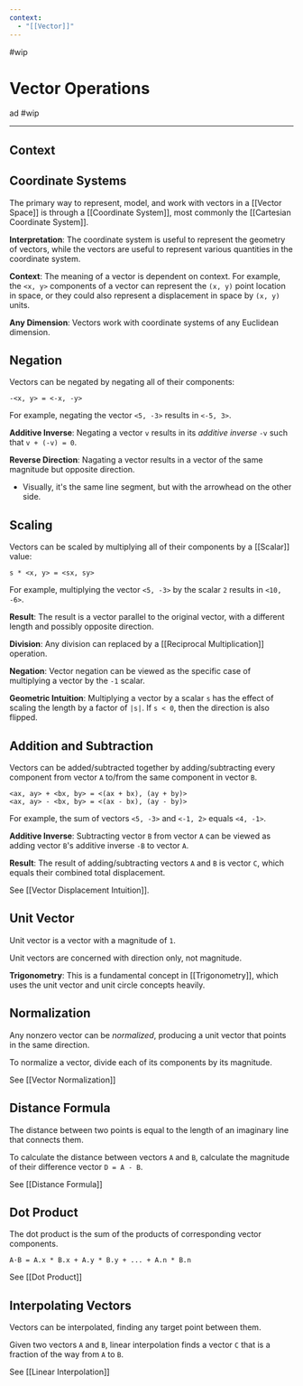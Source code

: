 ```yaml
---
context:
  - "[[Vector]]"
---
```


#wip

# Vector Operations

ad #wip

---

## Context

## Coordinate Systems

The primary way to represent, model, and work with vectors in a [[Vector Space]] is through a [[Coordinate System]], most commonly the [[Cartesian Coordinate System]].

**Interpretation**: The coordinate system is useful to represent the geometry of vectors, while the vectors are useful to represent various quantities in the coordinate system.

**Context**: The meaning of a vector is dependent on context. For example, the `<x, y>` components of a vector can represent the `(x, y)` point location in space, or they could also represent a displacement in space by `(x, y)` units.

**Any Dimension**: Vectors work with coordinate systems of any Euclidean dimension.


## Negation

Vectors can be negated by negating all of their components:

`-<x, y> = <-x, -y>`

For example, negating the vector `<5, -3>` results in `<-5, 3>`.

**Additive Inverse**: Negating a vector `v` results in its _additive inverse_ `-v` such that `v + (-v) = 0`.

**Reverse Direction**: Nagating a vector results in a vector of the same magnitude but opposite direction.

- Visually, it's the same line segment, but with the arrowhead on the other side.

## Scaling

Vectors can be scaled by multiplying all of their components by a [[Scalar]] value:

`s * <x, y> = <sx, sy>`

For example, multiplying the vector `<5, -3>` by the scalar `2` results in `<10, -6>`.

**Result**: The result is a vector parallel to the original vector, with a different length and possibly opposite direction.

**Division**: Any division can replaced by a [[Reciprocal Multiplication]] operation.

**Negation**: Vector negation can be viewed as the specific case of multiplying a vector by the `-1` scalar.

**Geometric Intuition**: Multiplying a vector by a scalar `s` has the effect of scaling the length by a factor of `|s|`. If `s < 0`, then the direction is also flipped.

## Addition and Subtraction

Vectors can be added/subtracted together by adding/subtracting every component from vector `A` to/from the same component in vector `B`.

```
<ax, ay> + <bx, by> = <(ax + bx), (ay + by)>
<ax, ay> - <bx, by> = <(ax - bx), (ay - by)>
```

For example, the sum of vectors `<5, -3>` and `<-1, 2>` equals `<4, -1>`.

**Additive Inverse**: Subtracting vector `B` from vector `A` can be viewed as adding vector `B`'s additive inverse `-B` to vector `A`.

**Result**: The result of adding/subtracting vectors `A` and `B` is vector `C`, which equals their combined total displacement.

See [[Vector Displacement Intuition]].

## Unit Vector

Unit vector is a vector with a magnitude of `1`.

Unit vectors are concerned with direction only, not magnitude.

**Trigonometry**: This is a fundamental concept in [[Trigonometry]], which uses the unit vector and unit circle concepts heavily.

## Normalization

Any nonzero vector can be _normalized_, producing a unit vector that points in the same direction.

To normalize a vector, divide each of its components by its magnitude.

See [[Vector Normalization]]

## Distance Formula

The distance between two points is equal to the length of an imaginary line that connects them.

To calculate the distance between vectors `A` and `B`, calculate the magnitude of their difference vector `D = A - B`.

See [[Distance Formula]]

## Dot Product

The dot product is the sum of the products of corresponding vector components.

```
A·B = A.x * B.x + A.y * B.y + ... + A.n * B.n
```

See [[Dot Product]]

## Interpolating Vectors

Vectors can be interpolated, finding any target point between them.

Given two vectors `A` and `B`, linear interpolation finds a vector `C` that is a fraction of the way from `A` to `B`.

See [[Linear Interpolation]]

